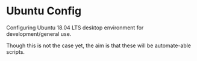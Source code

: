 # Ubuntu Config
Configuring Ubuntu 18.04 LTS desktop environment for development/general use.

Though this is not the case yet, the aim is that these will be automate-able scripts.
